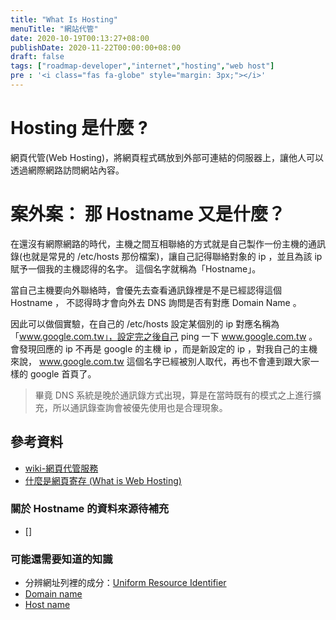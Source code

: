 ```yaml
---
title: "What Is Hosting"
menuTitle: "網站代管"
date: 2020-10-19T00:13:27+08:00
publishDate: 2020-11-22T00:00:00+08:00
draft: false
tags: ["roadmap-developer","internet","hosting","web host"]
pre : '<i class="fas fa-globe" style="margin: 3px;"></i>'
---
```

# Hosting 是什麼 ?

網頁代管(Web Hosting)，將網頁程式碼放到外部可連結的伺服器上，讓他人可以透過網際網路訪問網站內容。

# 案外案： 那 Hostname 又是什麼？

在還沒有網際網路的時代，主機之間互相聯絡的方式就是自己製作一份主機的通訊錄(也就是常見的 /etc/hosts 那份檔案)，讓自己記得聯絡對象的 ip ，並且為該 ip 賦予一個我的主機認得的名字。
這個名字就稱為「Hostname」。

當自己主機要向外聯絡時，會優先去查看通訊錄裡是不是已經認得這個 Hostname ， 不認得時才會向外去 DNS 詢問是否有對應 Domain Name 。

因此可以做個實驗，在自己的 /etc/hosts 設定某個別的 ip 對應名稱為「www.google.com.tw」，設定完之後自己 ping 一下 www.google.com.tw 。
會發現回應的 ip 不再是 google 的主機 ip ，而是新設定的 ip ，對我自己的主機來說， www.google.com.tw 這個名字已經被別人取代，再也不會連到跟大家一樣的 google 首頁了。
> 畢竟 DNS 系統是晚於通訊錄方式出現，算是在當時既有的模式之上進行擴充，所以通訊錄查詢會被優先使用也是合理現象。

## 參考資料
- [wiki-網頁代管服務](https://zh.wikipedia.org/wiki/%E7%B6%B2%E9%A0%81%E5%AF%84%E5%AD%98%E6%9C%8D%E5%8B%99)
- [什麼是網頁寄存 (What is Web Hosting)](http://learn-web-hosting-domain-name.mygreatname.com/what-is-web-hosting.html)
### 關於 Hostname 的資料來源待補充
- []

### 可能還需要知道的知識
- 分辨網址列裡的成分：[Uniform Resource Identifier](https://zh.wikipedia.org/wiki/%E7%BB%9F%E4%B8%80%E8%B5%84%E6%BA%90%E6%A0%87%E5%BF%97%E7%AC%A6)
- [Domain name](https://zh.wikipedia.org/wiki/%E5%9F%9F%E5%90%8D)
- [Host name](https://zh.wikipedia.org/wiki/%E4%B8%BB%E6%A9%9F%E5%90%8D%E7%A8%B1)